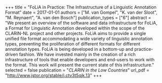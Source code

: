 +++
title = "FoLiA in Practice: The Infrastructure of a Linguistic Annotation Format"
date = 2017-01-01
authors = ["M. van Gompel", "K. van der Sloot", "M. Reynaert", "A. van den Bosch"]
publication_types = ["6"]
abstract = "We present an overview of the software and data infrastructure for FoLiA, a Format for Linguistic Annotation developed within the scope of the CLARIN-NL project and other projects.  FoLiA aims to provide a single unified file format accommodating a wide variety of linguistic annotation types, preventing the proliferation of different formats for different annotation types. FoLiA is being developed in a bottom-up and practice-driven fashion.  We have invested mainly in the creation of a rich infrastructure of tools that enable developers and end-users to work with the format. This work will present the current state of this infrastructure."
selected = false
publication = "*CLARIN in the Low Countries*"
url_pdf = "http://www.jstor.org/stable/j.ctv3t5qjk.13"
+++

